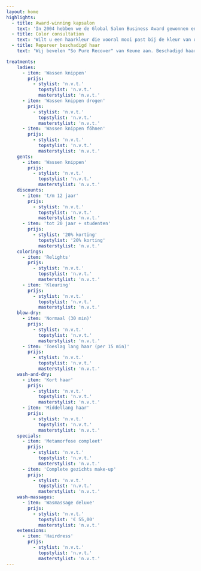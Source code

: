 ```yaml
---
layout: home
highlights:
  - title: Award-winning kapsalon
    text: 'In 2004 hebben we de Global Salon Business Award gewonnen en in 2014 waren we de trotse winnaar van de Coiffure Award. Het team van Koffijberg Hairdressers Amsterdam bestaat uit getalenteerde kappers en kapsters. Binnen het team werken alle kappers volgens één filosofie: persoonlijke aandacht, vakmanschap en een op maat gesneden advies.'
  - title: Color consultation
    text: 'Wilt u een haarkleur die vooral mooi past bij de kleur van uw huid en ogen? Kapsalon Koffijberg Amsterdam brengt kleuranalyses naar een hoger plan. Samen met u komen wij in onze kapsalon nog diepgaander en doelgerichter tot een advies voor uw nieuwe haarkleur. De haarkleuranalyse is geheel vrijblijvend en kosteloos, en is onze investering in u.'
  - title: Repareer beschadigd haar
    text: 'Wij bevelen "So Pure Recover" van Keune aan. Beschadigd haar heeft zijn vochtbalans verloren en heeft een verzwakte innerlijke structuur. So Pure Natural Balance Recover is verrijkt met proteïnen die de haarstructuur van binnenuit herstellen en het haar nieuwe kracht en nieuw volume geven.'

treatments:
    ladies:
      - item: 'Wassen knippen'
        prijs:
          - stylist: 'n.v.t.'
            topstylist: 'n.v.t.'
            masterstylist: 'n.v.t.'
      - item: 'Wassen knippen drogen'
        prijs:
          - stylist: 'n.v.t.'
            topstylist: 'n.v.t.'
            masterstylist: 'n.v.t.'
      - item: 'Wassen knippen föhnen'
        prijs:
          - stylist: 'n.v.t.'
            topstylist: 'n.v.t.'
            masterstylist: 'n.v.t.'
    gents:
      - item: 'Wassen knippen'
        prijs:
          - stylist: 'n.v.t.'
            topstylist: 'n.v.t.'
            masterstylist: 'n.v.t.'
    discounts:
      - item: 't/m 12 jaar'
        prijs:
          - stylist: 'n.v.t.'
            topstylist: 'n.v.t.'
            masterstylist: 'n.v.t.'
      - item: 'tot 20 jaar + studenten'
        prijs:
          - stylist: '20% korting'
            topstylist: '20% korting'
            masterstylist: 'n.v.t.'
    colorings:
      - item: 'Relights'
        prijs:
          - stylist: 'n.v.t.'
            topstylist: 'n.v.t.'
            masterstylist: 'n.v.t.'
      - item: 'Kleuring'
        prijs:
          - stylist: 'n.v.t.'
            topstylist: 'n.v.t.'
            masterstylist: 'n.v.t.'
    blow-dry:
      - item: 'Normaal (30 min)'
        prijs:
          - stylist: 'n.v.t.'
            topstylist: 'n.v.t.'
            masterstylist: 'n.v.t.'
      - item: 'Toeslag lang haar (per 15 min)'
        prijs:
          - stylist: 'n.v.t.'
            topstylist: 'n.v.t.'
            masterstylist: 'n.v.t.'
    wash-and-dry:
      - item: 'Kort haar'
        prijs:
          - stylist: 'n.v.t.'
            topstylist: 'n.v.t.'
            masterstylist: 'n.v.t.'
      - item: 'Middellang haar'
        prijs:
          - stylist: 'n.v.t.'
            topstylist: 'n.v.t.'
            masterstylist: 'n.v.t.'
    specials:
      - item: 'Metamorfose compleet'
        prijs:
          - stylist: 'n.v.t.'
            topstylist: 'n.v.t.'
            masterstylist: 'n.v.t.'
      - item: 'Complete gezichts make-up'
        prijs:
          - stylist: 'n.v.t.'
            topstylist: 'n.v.t.'
            masterstylist: 'n.v.t.'
    wash-massages:
      - item: 'Wasmassage deluxe'
        prijs:
          - stylist: 'n.v.t.'
            topstylist: '€ 55,00'
            masterstylist: 'n.v.t.'
    extensions:
      - item: 'Hairdress'
        prijs:
          - stylist: 'n.v.t.'
            topstylist: 'n.v.t.'
            masterstylist: 'n.v.t.'
---
```


